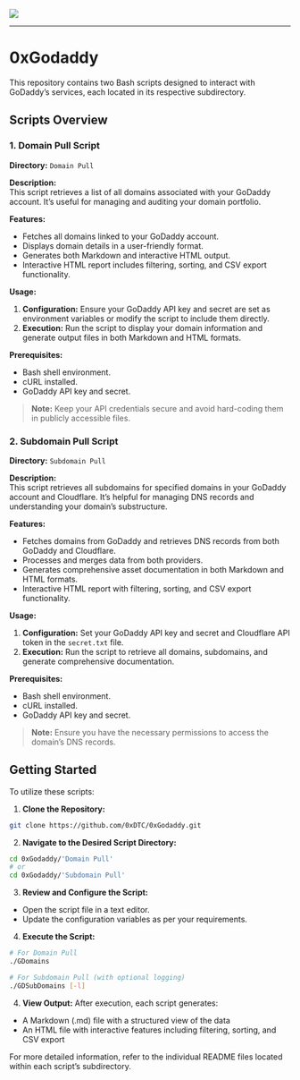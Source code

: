 <a href="https://www.buymeacoffee.com/0xDTC"><img src="https://img.buymeacoffee.com/button-api/?text=Buy me a knowledge&emoji=📖&slug=0xDTC&button_colour=FF5F5F&font_colour=ffffff&font_family=Comic&outline_colour=000000&coffee_colour=FFDD00" /></a>
___
# 0xGodaddy

This repository contains two Bash scripts designed to interact with GoDaddy’s services, each located in its respective subdirectory.

## Scripts Overview

### 1. Domain Pull Script

**Directory:** `Domain Pull`

**Description:**  
This script retrieves a list of all domains associated with your GoDaddy account. It’s useful for managing and auditing your domain portfolio.

**Features:**
- Fetches all domains linked to your GoDaddy account.
- Displays domain details in a user-friendly format.
- Generates both Markdown and interactive HTML output.
- Interactive HTML report includes filtering, sorting, and CSV export functionality.

**Usage:**
1. **Configuration:** Ensure your GoDaddy API key and secret are set as environment variables or modify the script to include them directly.
2. **Execution:** Run the script to display your domain information and generate output files in both Markdown and HTML formats.

**Prerequisites:**
- Bash shell environment.
- cURL installed.
- GoDaddy API key and secret.

> **Note:** Keep your API credentials secure and avoid hard-coding them in publicly accessible files.

### 2. Subdomain Pull Script

**Directory:** `Subdomain Pull`

**Description:**  
This script retrieves all subdomains for specified domains in your GoDaddy account and Cloudflare. It’s helpful for managing DNS records and understanding your domain’s substructure.

**Features:**
- Fetches domains from GoDaddy and retrieves DNS records from both GoDaddy and Cloudflare.
- Processes and merges data from both providers.
- Generates comprehensive asset documentation in both Markdown and HTML formats.
- Interactive HTML report with filtering, sorting, and CSV export functionality.

**Usage:**
1. **Configuration:** Set your GoDaddy API key and secret and Cloudflare API token in the `secret.txt` file.
2. **Execution:** Run the script to retrieve all domains, subdomains, and generate comprehensive documentation.

**Prerequisites:**
- Bash shell environment.
- cURL installed.
- GoDaddy API key and secret.

> **Note:** Ensure you have the necessary permissions to access the domain’s DNS records.

## Getting Started

To utilize these scripts:

1. **Clone the Repository:**
```bash
git clone https://github.com/0xDTC/0xGodaddy.git
```

2. **Navigate to the Desired Script Directory:**
```bash
cd 0xGodaddy/'Domain Pull'
# or
cd 0xGodaddy/'Subdomain Pull'
```

3. **Review and Configure the Script:**
- Open the script file in a text editor.
- Update the configuration variables as per your requirements.

4. **Execute the Script:**
```bash
# For Domain Pull
./GDomains

# For Subdomain Pull (with optional logging)
./GDSubDomains [-l]
```

4. **View Output:**
After execution, each script generates:
- A Markdown (.md) file with a structured view of the data
- An HTML file with interactive features including filtering, sorting, and CSV export

For more detailed information, refer to the individual README files located within each script’s subdirectory.
